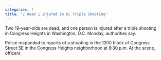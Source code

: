 ```yaml
---
categories: f
title: "2 Dead 1 Injured in DC Triple Shooting"
---
```


Two 19-year-olds are dead, and one person is injured after a triple shooting in Congress Heights in Washington, D.C. Monday, authorities say.



Police responded to reports of a shooting in the 1300 block of Congress Street SE in the Congress Heights neighborhood at 8:30 p.m. At the scene, officers